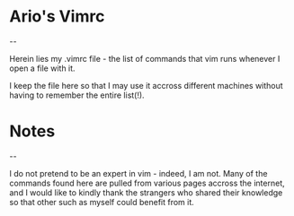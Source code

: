 # Ario's Vimrc
--

Herein lies my .vimrc file - the list of commands that vim runs whenever I open a file with it.

I keep the file here so that I may use it accross different machines without having to remember the entire list(!).

# Notes
--

I do not pretend to be an expert in vim - indeed, I am not. Many of the commands found here are pulled from various pages accross the internet, and I would like to kindly thank the strangers who shared their knowledge so that other such as myself could benefit from it.
